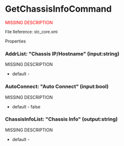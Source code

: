 # GetChassisInfoCommand

<font color="red">MISSING DESCRIPTION</font>

<font size="2">File Reference: stc_core.xml</font>

<text>Properties</text>

### AddrList: "Chassis IP/Hostname" (input:string)

MISSING DESCRIPTION

* default - 
### AutoConnect: "Auto Connect" (input:bool)

MISSING DESCRIPTION

* default - false
### ChassisInfoList: "Chassis Info" (output:string)

MISSING DESCRIPTION

* default - 
